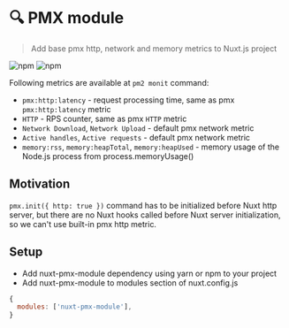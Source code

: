 # :mag: PMX module
> Add base pmx http, network and memory metrics to Nuxt.js project

![npm](https://img.shields.io/npm/v/nuxt-pmx-module/latest.svg?style=flat-square)
![npm](https://img.shields.io/npm/dt/nuxt-pmx-module.svg?style=flat-square)


Following metrics are available at `pm2 monit` command:
 * `pmx:http:latency` - request processing time, same as pmx `pmx:http:latency` metric
 * `HTTP` - RPS counter, same as pmx `HTTP` metric
 * `Network Download`, `Network Upload` - default pmx network metric
 * `Active handles`, `Active requests` - default pmx network metric
 * `memory:rss`, `memory:heapTotal`, `memory:heapUsed` - memory usage of the Node.js process from process.memoryUsage()

## Motivation
 `pmx.init({ http: true })` command has to be initialized before Nuxt http server, but there are no Nuxt hooks called before Nuxt server initialization, so we can't use built-in pmx http metric.



## Setup 
* Add nuxt-pmx-module dependency using yarn or npm to your project
* Add nuxt-pmx-module to modules section of nuxt.config.js
```js
{
  modules: ['nuxt-pmx-module'],
}
```
